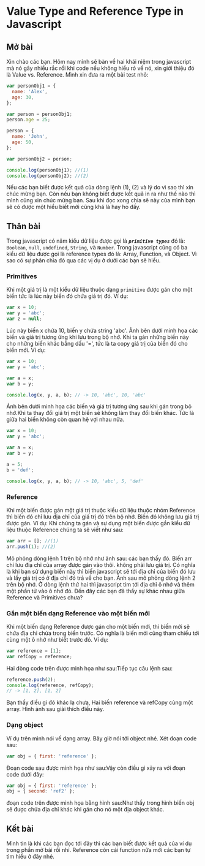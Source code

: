 # Value Type and Reference Type in Javascript

## Mở bài

Xin chào các bạn. Hôm nay mình sẽ bàn về hai khái niệm trong javascript mà nó gây nhiều rắc rối khi code nếu không hiểu rỏ về nó, xin giới thiệu đó là Value vs. Reference. Mình xin đưa ra một bài test nhỏ:

```js
var personObj1 = {
  name: 'Alex',
  age: 30,
};

var person = personObj1;
person.age = 25;

person = {
  name: 'John',
  age: 50,
};

var personObj2 = person;

console.log(personObj1); //(1)
console.log(personObj2); //(2)
```

Nếu các bạn biết được kết quả của dòng lệnh (1), (2) và lý do vì sao thì xin chúc mừng bạn. Còn nếu bạn không biết được kết quả in ra như thế nào thì mình cũng xin chúc mừng bạn. Sau khi đọc xong chia sẽ này của mình bạn sẽ có được một hiểu biết mới cũng khá là hay ho đấy.

## Thân bài

Trong javascript có năm kiểu dữ liệu được gọi là **_`primitive types`_** đó là: `Boolean`, `null`, `undefined`, `String`, và `Number`. Trong javascript cũng có ba kiểu dữ liệu được gọi là reference types đó là: Array, Function, và Object. Vì sao có sự phân chia đó qua các vị dụ ở dưới các bạn sẽ hiểu.

### Primitives

Khi một giá trị là một kiểu dữ liệu thuộc dạng `primitive` được gán cho một biến tức là lúc này biến đó chứa giá trị đó. Ví dụ:

```js
var x = 10;
var y = 'abc';
var z = null;
```

Lúc này biến x chứa 10, biến y chứa string 'abc'. Ảnh bên dưới minh họa các biến và giá trị tương ứng khi lưu trong bộ nhớ. Khi ta gán những biến này cho những biến khác bằng dấu '=', tức là ta copy giá trị của biến đó cho biến mới. Ví dụ:

```js
var x = 10;
var y = 'abc';

var a = x;
var b = y;

console.log(x, y, a, b); // -> 10, 'abc', 10, 'abc'
```

Ảnh bên dưới minh họa các biến và giá trị tương ứng sau khi gán trong bộ nhớ.Khi ta thay đổi giá trị một biến sẽ không làm thay đổi biến khác. Tức là giữa hai biến không còn quan hệ vợi nhau nữa.

```js
var x = 10;
var y = 'abc';

var a = x;
var b = y;

a = 5;
b = 'def';

console.log(x, y, a, b); // -> 10, 'abc', 5, 'def'
```

### Reference

Khi một biến được gán một giá trị thuộc kiểu dữ liệu thuộc nhóm Reference thì biến đó chỉ lưu địa chỉ của giá trị đó trên bộ nhớ. Biến đó không lưu giá trị được gán. Ví dụ: Khi chúng ta gán và sự dụng một biến được gắn kiểu dữ liệu thuộc Reference chúng ta sẽ viết như sau:

```js
var arr = []; //(1)
arr.push(1); //(2)
```

Mô phỏng dòng lệnh 1 trên bộ nhớ như ảnh sau: các bạn thấy đó. Biến arr chỉ lưu điạ chỉ của array được gán vào thôi. không phải lưu giá trị. Có nghĩa là khi bạn sử dụng biến này thì biến javascript sẽ tới địa chỉ của biến đó lưu và lấy giá trị có ở địa chỉ đó trả về cho bạn. Ảnh sau mô phỏng dòng lệnh 2 trên bộ nhớ. Ở dòng lệnh thứ hai thì javascript tìm tới địa chỉ ô nhớ và thêm một phần tử vào ô nhớ đó. Đến đây các bạn đã thấy sự khác nhau giữa Reference và Primitives chưa?

### Gắn một biến dạng Reference vào một biến mới

Khi một biến dạng Reference được gán cho một biến mới, thì biến mới sẽ chứa địa chỉ chứa trong biến trước. Có nghĩa là biến mới cũng tham chiếu tới cùng một ô nhớ như biết trước đó. Ví dụ:

```js
var reference = [1];
var refCopy = reference;
```

Hai dòng code trên được minh họa như sau:Tiếp tục câu lệnh sau:

```js
reference.push(2);
console.log(reference, refCopy);
// -> [1, 2], [1, 2]
```

Bạn thấy điều gì đó khác lạ chưa, Hai biến reference và refCopy cùng một array. Hình ảnh sau giải thích điều này.

### Dạng object

Ví dụ trên mình nói về dạng array. Bây giờ nói tới object nhé. Xét đoạn code sau:

```js
var obj = { first: 'reference' };
```

Đoạn code sau được minh họa như sau:Vậy còn điều gì xảy ra với đoạn code dưới đây:

```js
var obj = { first: 'reference' };
obj = { second: 'ref2' };
```

đoạn code trên được minh họa bằng hình sau:Như thấy trong hình biến obj sẽ được chứa địa chỉ khác khi gán cho nó một địa object khác.

## Kết bài

Mình tin là khi các bạn đọc tới đây thì các bạn biết được kết quả của ví dụ trong phần mở bài rồi nhỉ. Reference còn cái function nữa mới các bạn tự tìm hiểu ở đây nhé.
